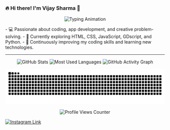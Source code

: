 ### 🔥 **Hi there! I'm Vijay Sharma** 👋  

<p align="center">
  <img src="https://readme-typing-svg.demolab.com?font=Fira+Code&size=22&pause=1000&center=true&width=440&lines=Part+time+programer;Creative+thinking;Tech+Explorer+%26+Learner" alt="Typing Animation" />
</p>
- 💻 Passionate about coding, app development, and creative problem-solving.  
- 🎯 Currently exploring HTML, CSS, JavaScript, GDscript, and Python.
- 🌱 Continuously improving my coding skills and learning new technologies.

___
<div align="center">

  <!-- GitHub Stats -->
  <img src="https://github-readme-stats.vercel.app/api?username=omvijaysharma&show_icons=true&include_all_commits=true&count_private=true&theme=dracula&hide_border=true" height="150" alt="GitHub Stats" />
  
  <!-- Most Used Languages -->
  <img src="https://github-readme-stats.vercel.app/api/top-langs?username=omvijaysharma&layout=compact&langs_count=8&theme=dark&hide_border=true" height="150" alt="Most Used Languages" />
  
  <!-- GitHub Activity Graph -->
  <img src="https://github-readme-activity-graph.vercel.app/graph?username=omvijaysharma&theme=react-dark&radius=12&area=true&hide_border=true" height="150" alt="GitHub Activity Graph" />
</div>

<p align="center">
  <img src="https://raw.githubusercontent.com/omvijaysharma/omvijaysharma/output/snake.svg" alt="Snake animation" />
</p>

<p align="center">
  <img src="https://komarev.com/ghpvc/?username=omvijaysharma&color=brightgreen&style=for-the-badge&label=PROFILE+VIEWS" alt="Profile Views Counter" />
</p>

<p align="left">
  <a href="https://www.instagram.com/om.vijay.sharma/" target="_blank">
    <img src="https://img.shields.io/badge/Instagram-E4405F?style=for-the-badge&logo=instagram&logoColor=white" alt="Instagram Link" />
  </a>
</p>